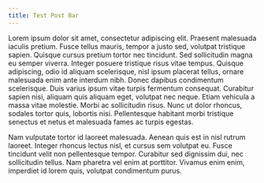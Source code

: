 ```yaml
---
title: Test Post Bar
---
```

Lorem ipsum dolor sit amet, consectetur adipiscing elit. Praesent malesuada iaculis pretium. Fusce tellus mauris, tempor a justo sed, volutpat tristique sapien. Quisque cursus pretium tortor nec tincidunt. Sed sollicitudin magna eu semper viverra. Integer posuere tristique risus vitae tempus. Quisque adipiscing, odio id aliquam scelerisque, nisl ipsum placerat tellus, ornare malesuada enim ante interdum nibh. Donec dapibus condimentum scelerisque. Duis varius ipsum vitae turpis fermentum consequat. Curabitur sapien nisi, aliquam quis aliquam eget, volutpat nec neque. Etiam vehicula a massa vitae molestie. Morbi ac sollicitudin risus. Nunc ut dolor rhoncus, sodales tortor quis, lobortis nisi. Pellentesque habitant morbi tristique senectus et netus et malesuada fames ac turpis egestas.

Nam vulputate tortor id laoreet malesuada. Aenean quis est in nisl rutrum laoreet. Integer rhoncus lectus nisl, et cursus sem volutpat eu. Fusce tincidunt velit non pellentesque tempor. Curabitur sed dignissim dui, nec sollicitudin tellus. Nam pharetra vel enim at porttitor. Vivamus enim enim, imperdiet id lorem quis, volutpat condimentum purus.